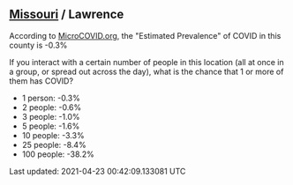 
## [Missouri](/united-states/missouri) / Lawrence

According to [MicroCOVID.org](http://microcovid.org),
the "Estimated Prevalence" of COVID in this county is -0.3%

If you interact with a certain number of people in this location
(all at once in a group, or spread out across the day), what is the chance that
1 or more of them has COVID?

- 1 person: -0.3%
- 2 people: -0.6%
- 3 people: -1.0%
- 5 people: -1.6%
- 10 people: -3.3%
- 25 people: -8.4%
- 100 people: -38.2%

Last updated: 2021-04-23 00:42:09.133081 UTC
